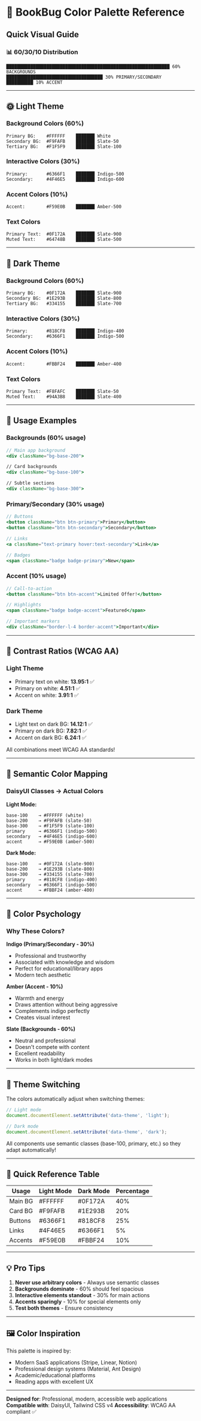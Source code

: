 # 🎨 BookBug Color Palette Reference

## Quick Visual Guide

### 📊 60/30/10 Distribution

```
█████████████████████████████████████████████████████████████ 60% BACKGROUNDS
████████████████████████████████████ 30% PRIMARY/SECONDARY
██████████ 10% ACCENT
```

---

## 🌞 Light Theme

### Background Colors (60%)
```
Primary BG:    #FFFFFF    ███████ White
Secondary BG:  #F9FAFB    ███████ Slate-50  
Tertiary BG:   #F1F5F9    ███████ Slate-100
```

### Interactive Colors (30%)
```
Primary:       #6366F1    ███████ Indigo-500
Secondary:     #4F46E5    ███████ Indigo-600
```

### Accent Colors (10%)
```
Accent:        #F59E0B    ███████ Amber-500
```

### Text Colors
```
Primary Text:  #0F172A    ███████ Slate-900
Muted Text:    #64748B    ███████ Slate-500
```

---

## 🌙 Dark Theme

### Background Colors (60%)
```
Primary BG:    #0F172A    ███████ Slate-900
Secondary BG:  #1E293B    ███████ Slate-800
Tertiary BG:   #334155    ███████ Slate-700
```

### Interactive Colors (30%)
```
Primary:       #818CF8    ███████ Indigo-400
Secondary:     #6366F1    ███████ Indigo-500
```

### Accent Colors (10%)
```
Accent:        #FBBF24    ███████ Amber-400
```

### Text Colors
```
Primary Text:  #F8FAFC    ███████ Slate-50
Muted Text:    #94A3B8    ███████ Slate-400
```

---

## 🎯 Usage Examples

### Backgrounds (60% usage)
```jsx
// Main app background
<div className="bg-base-200">

// Card backgrounds
<div className="bg-base-100">

// Subtle sections
<div className="bg-base-300">
```

### Primary/Secondary (30% usage)
```jsx
// Buttons
<button className="btn btn-primary">Primary</button>
<button className="btn btn-secondary">Secondary</button>

// Links
<a className="text-primary hover:text-secondary">Link</a>

// Badges
<span className="badge badge-primary">New</span>
```

### Accent (10% usage)
```jsx
// Call-to-action
<button className="btn btn-accent">Limited Offer!</button>

// Highlights
<span className="badge badge-accent">Featured</span>

// Important markers
<div className="border-l-4 border-accent">Important</div>
```

---

## 🧪 Contrast Ratios (WCAG AA)

### Light Theme
- Primary text on white: **13.95:1** ✅
- Primary on white: **4.51:1** ✅
- Accent on white: **3.91:1** ✅

### Dark Theme
- Light text on dark BG: **14.12:1** ✅
- Primary on dark BG: **7.82:1** ✅
- Accent on dark BG: **6.24:1** ✅

All combinations meet WCAG AA standards!

---

## 📐 Semantic Color Mapping

### DaisyUI Classes → Actual Colors

**Light Mode:**
```
base-100    → #FFFFFF (white)
base-200    → #F9FAFB (slate-50)
base-300    → #F1F5F9 (slate-100)
primary     → #6366F1 (indigo-500)
secondary   → #4F46E5 (indigo-600)
accent      → #F59E0B (amber-500)
```

**Dark Mode:**
```
base-100    → #0F172A (slate-900)
base-200    → #1E293B (slate-800)
base-300    → #334155 (slate-700)
primary     → #818CF8 (indigo-400)
secondary   → #6366F1 (indigo-500)
accent      → #FBBF24 (amber-400)
```

---

## 🎨 Color Psychology

### Why These Colors?

**Indigo (Primary/Secondary - 30%)**
- Professional and trustworthy
- Associated with knowledge and wisdom
- Perfect for educational/library apps
- Modern tech aesthetic

**Amber (Accent - 10%)**
- Warmth and energy
- Draws attention without being aggressive
- Complements indigo perfectly
- Creates visual interest

**Slate (Backgrounds - 60%)**
- Neutral and professional
- Doesn't compete with content
- Excellent readability
- Works in both light/dark modes

---

## 🔄 Theme Switching

The colors automatically adjust when switching themes:

```javascript
// Light mode
document.documentElement.setAttribute('data-theme', 'light');

// Dark mode
document.documentElement.setAttribute('data-theme', 'dark');
```

All components use semantic classes (base-100, primary, etc.) so they adapt automatically!

---

## 🎯 Quick Reference Table

| Usage | Light Mode | Dark Mode | Percentage |
|-------|-----------|-----------|------------|
| Main BG | #FFFFFF | #0F172A | 40% |
| Card BG | #F9FAFB | #1E293B | 20% |
| Buttons | #6366F1 | #818CF8 | 25% |
| Links | #4F46E5 | #6366F1 | 5% |
| Accents | #F59E0B | #FBBF24 | 10% |

---

## 💡 Pro Tips

1. **Never use arbitrary colors** - Always use semantic classes
2. **Backgrounds dominate** - 60% should feel spacious
3. **Interactive elements standout** - 30% for main actions
4. **Accents sparingly** - 10% for special elements only
5. **Test both themes** - Ensure consistency

---

## 🖼️ Color Inspiration

This palette is inspired by:
- Modern SaaS applications (Stripe, Linear, Notion)
- Professional design systems (Material, Ant Design)
- Academic/educational platforms
- Reading apps with excellent UX

---

**Designed for**: Professional, modern, accessible web applications
**Compatible with**: DaisyUI, Tailwind CSS v4
**Accessibility**: WCAG AA compliant ✅

